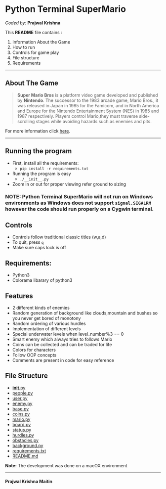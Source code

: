 # Python Terminal SuperMario

*Coded by:*
**Prajwal Krishna**

This **README** file contains :
 1.  Information About the Game
 2. How to run
 3. Controls for game play
 4. File structure
 5. Requirements

----------


About The Game
-------------

>**Super Mario Bros** is a platform video game developed and published by **Nintendo**. The successor to the 1983 arcade game, Mario Bros., it was released in Japan in 1985 for the Famicom, and in North America and Europe for the Nintendo Entertainment System (NES) in 1985 and 1987 respectively. Players control Mario,they must traverse side-scrolling stages while avoiding hazards such as enemies and pits.

For more information click [here](https://en.wikipedia.org/wiki/Super_Mario_Bros.).

----------

## Running the program

- First, install all the requirements:
	- `pip install -r requirements.txt`
- Running the program is easy
	- `./__init__.py`
- Zoom in or out for proper viewing refer ground to sizing
### NOTE: Python Terminal SuperMario will not run on Windows environments as Windows does not support `signal.SIGALRM` however the code should run properly on a Cygwin terminal.


## Controls

- Controls follow traditional classic titles (w,a,d)
- To quit, press `q`
- Make sure caps lock is off

Requirements:
--------------------
- Python3
- Colorama libarary of python3


## Features
* 2 different kinds of enemies
* Random generation of background like clouds,mountain and bushes so you never get bored of monotony
* Random ordering of various hurdles
* Implementation of different levels
* Special underwater levels when level_number%3 == 0
* Smart enemy which always tries to follows Mario
* Coins can be collected and can be traded for life
* Colors for characters
* Follow OOP concepts
* Comments are present in code for easy reference


## File Structure

 * [__init__.py](./__init__.py)
 * [people.py](./people.py)
 * [user.py](./user.py)
 * [enemy.py](./enemy.py)
 * [base.py](./base.py)
 * [coins.py](./coins.py)
 * [mario.py](./mario.py)
 * [board.py](./board.py)
 * [status.py](./status.py)
 * [hurdles.py](./hurdles.py)
 * [obstacles.py](./obstacles.py)
 * [background.py](./background.py)
 * [requirements.txt](./requirements.txt)
 * [README.md](./README.md)

**Note:** The development was done on a macOX environment

_______________

#### Prajwal Krishna Maitin
